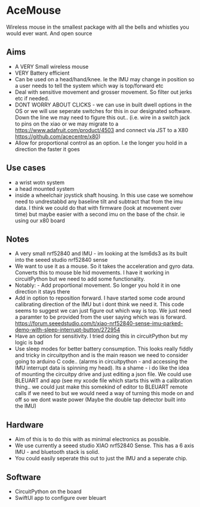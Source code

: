 # AceMouse
 Wireless mouse in the smallest package with all the bells and whistles you would ever want. And open source

## Aims

- A VERY Small wireless mouse
- VERY Battery efficient
- Can be used on a head/hand/knee. Ie the IMU may change in position so a user needs to tell the system which way is top/forward etc
- Deal with sensitive movement and grosser movement. So filter out jerks etc if needed.
- DONT WORRY ABOUT CLICKS - we can use in built dwell options in the OS or we will use seperate switches for this in our designated software. Down the line we may need to figure this out.. (i.e. wire in a switch jack to pins on the xiao or we may migrate to a https://www.adafruit.com/product/4503 and connect via JST to a X80 https://github.com/acecentre/x80) 
- Allow for proportional control as an option. I.e the longer you hold in a direction the faster it goes

## Use cases

- a wrist wotn system
- a head mounted system
-  inside a wheelchair joystick shaft housing.  In this use case we somehow need to undrestabbd any baseline tilt and subtract that from the imu data. I think we could do that with firmware (look at movement over time) but maybe easier with a second imu on the base of the chsir. ie using our x80 board

## Notes

- A very small nrf52840 and IMU - im looking at the lsm6ds3 as its built into the seeed studio nrf52840 sense
- We want to use it as a mouse. So it takes the acceleration and gyro data. Converts this to mouse ble hid movements. I have it working in circuitPython but we need to add some functionality. 
- Notably: - Add proportional movement. So longer you hold it in one direction it stays there
- Add in option to reposition forward. I have started some code around calibrating direction of the IMU but i dont think we need it. This code seems to suggest we can just figure out which way is top. We just need a paramter to be provided from the user saying which was is forward. https://forum.seeedstudio.com/t/xiao-nrf52840-sense-imu-parked-demo-with-sleep-interrupt-button/272954
- Have an option for sensitivity. I tried doing this in circuitPython but my logic is bad
- Use sleep modes for better battery consumption. This looks really fiddly and tricky in circuitpython and is the main reason we need to consider going to arduino C code.. (alarms in circuitpython - and accessing the IMU interrupt data is spinning my head). Its a shame - i do like the idea of mounting the circuitpy drive and just editing a json file. We could use BLEUART and app (see my xcode file which starts this with a calibration thing.. we could just make this somekind of editor to BLEUART remote calls if we need to but we would need a way of turning this mode on and off so we dont waste power (Maybe the double tap detector built into the IMU)


## Hardware

- Aim of this is to do this with as minimal electronics as possible.
- We use currently a seeed studio XIAO nrf52840 Sense. This has a 6 axis IMU - and bluetooth stack is solid.
- You could easily seperate this out to just the IMU and a seperate chip.

## Software

- CircuitPython on the board
- SwiftUI app to configure over bleuart



